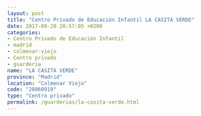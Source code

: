 ```yaml
---
layout: post
title: "Centro Privado de Educación Infantil LA CASITA VERDE"
date: 2017-09-20 20:57:05 +0200
categories:
- Centro Privado de Educación Infantil
- madrid
- colmenar-viejo
- Centro privado
- guarderia
name: "LA CASITA VERDE"
province: "Madrid"
location: "Colmenar Viejo"
code: "28060919"
type: "Centro privado"
permalink: /guarderias/la-casita-verde.html
---
```

